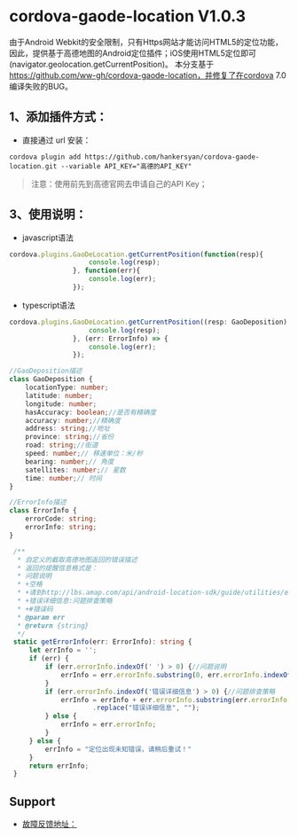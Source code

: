 # cordova-gaode-location V1.0.3
由于Android Webkit的安全限制，只有Https网站才能访问HTML5的定位功能，
因此，提供基于高德地图的Android定位插件；iOS使用HTML5定位即可(navigator.geolocation.getCurrentPosition)。
本分支基于 https://github.com/ww-gh/cordova-gaode-location，并修复了在cordova 7.0编译失败的BUG。

## 1、添加插件方式：
- 直接通过 url 安装：
```shell
cordova plugin add https://github.com/hankersyan/cordova-gaode-location.git --variable API_KEY="高德的API_KEY"
```
> 注意：使用前先到高德官网去申请自己的API Key；

## 3、使用说明：
- javascript语法
```javascript
cordova.plugins.GaoDeLocation.getCurrentPosition(function(resp){
                    console.log(resp);
                }, function(err){
                    console.log(err);
                });
```
- typescript语法
```typescript
cordova.plugins.GaoDeLocation.getCurrentPosition((resp: GaoDeposition) => {
                    console.log(resp);
                }, (err: ErrorInfo) => {
                    console.log(err);
                });

//GaoDeposition描述
class GaoDeposition {
    locationType: number;
    latitude: number;
    longitude: number;
    hasAccuracy: boolean;//是否有精确度
    accuracy: number;//精确度
    address: string;//地址
    province: string;//省份
    road: string;//街道
    speed: number;// 移速单位：米/秒
    bearing: number;// 角度
    satellites: number;// 星数
    time: number;// 时间
}

//ErrorInfo描述 
class ErrorInfo {
    errorCode: string;
    errorInfo: string;
}

 /**
  * 自定义的截取高德地图返回的错误描述
  * 返回的提醒信息格式是：
  * 问题说明
  * +空格
  * +请到http://lbs.amap.com/api/android-location-sdk/guide/utilities/errorcode/查看错误码说明,
  * +错误详细信息:问题排查策略
  * +#错误码
  * @param err
  * @return {string}
  */
 static getErrorInfo(err: ErrorInfo): string {
     let errInfo = '';
     if (err) {
         if (err.errorInfo.indexOf(' ') > 0) {//问题说明
             errInfo = err.errorInfo.substring(0, err.errorInfo.indexOf(' '));
         }
         if (err.errorInfo.indexOf('错误详细信息') > 0) {//问题排查策略
             errInfo = errInfo + err.errorInfo.substring(err.errorInfo.indexOf('错误详细信息'), err.errorInfo.length)
                     .replace("错误详细信息", "");
         } else {
             errInfo = err.errorInfo;
         }
     } else {
         errInfo = "定位出现未知错误，请稍后重试！"
     }
     return errInfo;
 }
```

## Support
- [故障反馈地址：](https://github.com/hankersyan/cordova-gaode-location/issues)
